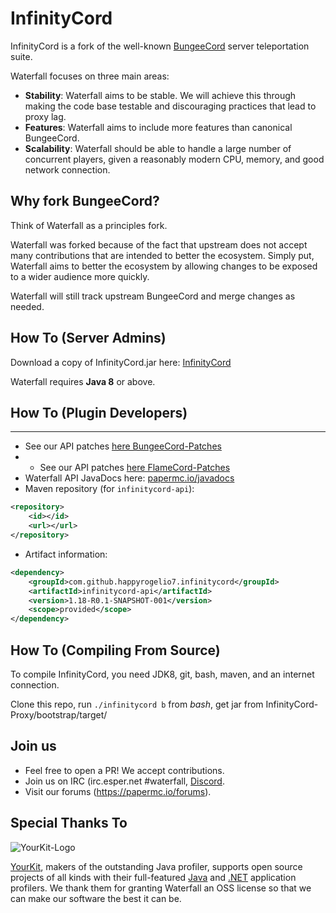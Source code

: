 InfinityCord
=========

InfinityCord is a fork of the well-known [BungeeCord](https://github.com/SpigotMC/BungeeCord) server teleportation suite.

Waterfall focuses on three main areas:

- **Stability**: Waterfall aims to be stable. We will achieve this through making the code base testable and discouraging practices that lead to proxy lag.
- **Features**: Waterfall aims to include more features than canonical BungeeCord.
- **Scalability**: Waterfall should be able to handle a large number of concurrent players, given a reasonably modern CPU, memory, and good network connection.

## Why fork BungeeCord?

Think of Waterfall as a principles fork.

Waterfall was forked because of the fact that upstream does not accept many contributions that are intended to better the ecosystem. Simply put, Waterfall aims to better
the ecosystem by allowing changes to be exposed to a wider audience more quickly.

Waterfall will still track upstream BungeeCord and merge changes as needed.

## How To (Server Admins)

Download a copy of InfinityCord.jar here: [InfinityCord](https://github.com/HappyRogelio7/InfinityCord/Downloads/Update/download/InfinityCord-V.0.0.1.jar)

Waterfall requires **Java 8** or above.

## How To (Plugin Developers)
------
 * See our API patches [here BungeeCord-Patches](BungeeCord-Patches)
 *  * See our API patches [here FlameCord-Patches](FlameCord-Patches)
 * Waterfall API JavaDocs here: [papermc.io/javadocs](https://papermc.io/javadocs)
 * Maven repository (for `infinitycord-api`):
```xml
<repository>
    <id></id>
    <url></url>
</repository>
```
 * Artifact information:
```xml
<dependency>
    <groupId>com.github.happyrogelio7.infinitycord</groupId>
    <artifactId>infinitycord-api</artifactId>
    <version>1.18-R0.1-SNAPSHOT-001</version>
    <scope>provided</scope>
</dependency>
 ```

## How To (Compiling From Source)

To compile InfinityCord, you need JDK8, git, bash, maven, and an internet connection.

Clone this repo, run `./infinitycord b` from *bash*, get jar from InfinityCord-Proxy/bootstrap/target/

## Join us

* Feel free to open a PR! We accept contributions.
* Join us on IRC (irc.esper.net #waterfall, [Discord](https://discord.gg/3EebYUyeUX).
* Visit our forums (https://papermc.io/forums).

## Special Thanks To

![YourKit-Logo](https://yourkit.com/images/yklogo.png)

[YourKit](https://yourkit.com/), makers of the outstanding Java profiler, supports open source projects of all kinds with their full-featured [Java](https://yourkit.com/features/) and [.NET](https://yourkit.com/dotnet/features/) application profilers. We thank them for granting Waterfall an OSS license so that we can make our software the best it can be.
